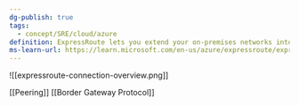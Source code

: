 ```yaml
---
dg-publish: true
tags:
  - concept/SRE/cloud/azure 
definition: ExpressRoute lets you extend your on-premises networks into the Microsoft cloud over a private connection with the help of a connectivity provider.
ms-learn-url: https://learn.microsoft.com/en-us/azure/expressroute/expressroute-introduction
---
```


![[expressroute-connection-overview.png]]

[[Peering]]
[[Border Gateway Protocol]]
